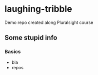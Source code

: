 # laughing-tribble
Demo repo created along Pluralsight course

## Some stupid info

### Basics
- bla
- repos

